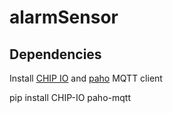 # alarmSensor
## Dependencies
Install [CHIP IO](https://github.com/xtacocorex/CHIP_IO) and [paho](http://www.eclipse.org/paho/) MQTT client

pip install CHIP-IO paho-mqtt

